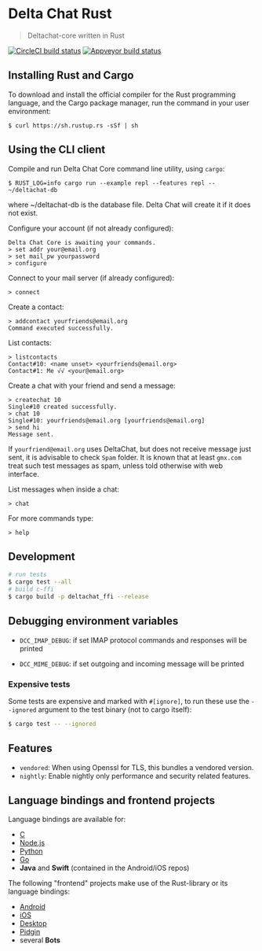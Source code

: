 # Delta Chat Rust

> Deltachat-core written in Rust 

[![CircleCI build status][circle-shield]][circle] [![Appveyor build status][appveyor-shield]][appveyor]

## Installing Rust and Cargo

To download and install the official compiler for the Rust programming language, and the Cargo package manager, run the command in your user environment:

```
$ curl https://sh.rustup.rs -sSf | sh
```

## Using the CLI client

Compile and run Delta Chat Core command line utility, using `cargo`:

```
$ RUST_LOG=info cargo run --example repl --features repl -- ~/deltachat-db
```
where ~/deltachat-db is the database file. Delta Chat will create it if it does not exist.

Configure your account (if not already configured):

```
Delta Chat Core is awaiting your commands.
> set addr your@email.org
> set mail_pw yourpassword
> configure
```

Connect to your mail server (if already configured):

```
> connect
```

Create a contact:

```
> addcontact yourfriends@email.org
Command executed successfully.
```

List contacts:

```
> listcontacts
Contact#10: <name unset> <yourfriends@email.org>
Contact#1: Me √√ <your@email.org>
```

Create a chat with your friend and send a message:

```
> createchat 10
Single#10 created successfully.
> chat 10
Single#10: yourfriends@email.org [yourfriends@email.org]
> send hi
Message sent.
```

If `yourfriend@email.org` uses DeltaChat, but does not receive message just
sent, it is advisable to check `Spam` folder. It is known that at least
`gmx.com` treat such test messages as spam, unless told otherwise with web
interface.

List messages when inside a chat:

```
> chat
```

For more commands type:

```
> help
```

## Development

```sh
# run tests
$ cargo test --all
# build c-ffi
$ cargo build -p deltachat_ffi --release
```

## Debugging environment variables 

- `DCC_IMAP_DEBUG`: if set IMAP protocol commands and responses will be
  printed

- `DCC_MIME_DEBUG`: if set outgoing and incoming message will be printed 



### Expensive tests

Some tests are expensive and marked with `#[ignore]`, to run these
use the `--ignored` argument to the test binary (not to cargo itself):
```sh
$ cargo test -- --ignored
```

## Features

- `vendored`: When using Openssl for TLS, this bundles a vendored version.
- `nightly`: Enable nightly only performance and security related features.

[circle-shield]: https://img.shields.io/circleci/project/github/deltachat/deltachat-core-rust/master.svg?style=flat-square
[circle]: https://circleci.com/gh/deltachat/deltachat-core-rust/
[appveyor-shield]: https://ci.appveyor.com/api/projects/status/lqpegel3ld4ipxj8/branch/master?style=flat-square
[appveyor]: https://ci.appveyor.com/project/dignifiedquire/deltachat-core-rust/branch/master

## Language bindings and frontend projects

Language bindings are available for:

- [C](https://c.delta.chat)
- [Node.js](https://www.npmjs.com/package/deltachat-node)
- [Python](https://py.delta.chat)
- [Go](https://github.com/hugot/go-deltachat/)
- **Java** and **Swift** (contained in the Android/iOS repos)

The following "frontend" projects make use of the Rust-library
or its language bindings:

- [Android](https://github.com/deltachat/deltachat-android)
- [iOS](https://github.com/deltachat/deltachat-ios)
- [Desktop](https://github.com/deltachat/deltachat-desktop)
- [Pidgin](https://code.ur.gs/lupine/purple-plugin-delta/)
- several **Bots**
